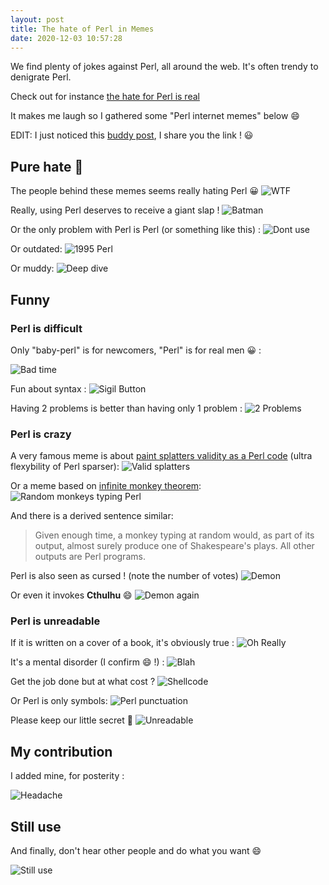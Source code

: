 ```yaml
---
layout: post
title: The hate of Perl in Memes
date: 2020-12-03 10:57:28
---
```

We find plenty of jokes against Perl, all around the web. It's often trendy to denigrate Perl. 

Check out for instance [the hate for Perl is real](https://www.reddit.com/r/ProgrammerHumor/comments/cudgs7/the_hate_for_perl_is_real/)

It makes me laugh so I gathered some "Perl internet memes" below :smile:

EDIT: I just noticed this [buddy post](https://blog.builtinperl.com/post/perl-memes-all-around), I share you the link ! :smiley:

## Pure hate :poop:
The people behind these memes seems really hating Perl :grinning:
![WTF](images/8rn2xeu85jfvbg2eqax6.jpeg)

Really, using Perl deserves to receive a giant slap !
![Batman](images/laohx6r9su34vtfzqwag.jpg)

Or the only problem with Perl is Perl (or something like this) :
![Dont use](images/v3b59tfh0iaktb8ascy6.jpg)

Or outdated:
![1995 Perl](images/4egzzetabofmpe8m14a3.png)

Or muddy:
![Deep dive](images/cramdzltsk54ppnbwtkg.jpg)

## Funny
### Perl is difficult
Only "baby-perl" is for newcomers, "Perl" is for real men :grinning: :

![Bad time](images/won6u1n1izocm54zkug7.jpg)

Fun about syntax :
![Sigil Button](images/97qqk82ivsfc1j69uaq7.png)

Having 2 problems is better than having only 1 problem : 
![2 Problems](images/g5tbg8f0r1dnxfmjcqw8.jpeg)

### Perl is crazy
A very famous meme is about [paint splatters validity as a Perl code](https://www.famicol.in/sigbovik/) (ultra flexybility of Perl sparser):
![Valid splatters](images/6y2g60a3ktgss8xqape5.png)

Or a meme based on [infinite monkey theorem](https://en.wikipedia.org/wiki/Infinite_monkey_theorem):
![Random monkeys typing Perl](images/juar3c8msarwxiyi169o.jpg)

And there is a derived sentence similar:
> Given enough time, a monkey typing at random would, as part of its output, almost surely produce one of Shakespeare's plays. All other outputs are Perl programs.

Perl is also seen as cursed ! (note the number of votes)
![Demon](images/wpgin3xzqkeun5c46npg.png)

Or even it invokes **Cthulhu** :smile:
![Demon again](images/k7b6ch8wyaje2rmq4uto.jpeg)

### Perl is unreadable 
If it is written on a cover of a book, it's obviously true :
![Oh Really](images/7013n352wy60pzpzs3hx.jpg)

It's a mental disorder (I confirm :smile: !) :
![Blah](images/bqz71hy5dxbmnmwbqgeh.jpg)

Get the job done but at what cost ? 
![Shellcode](images/ogwoudhlo2zw718axzmm.jpg)

Or Perl is only symbols:
![Perl punctuation](images/bj2l55r03rxtrtu7hgt3.jpg)

Please keep our little secret :speak_no_evil:
![Unreadable](images/l3065tto5k4ow8ysgr4k.png)

## My contribution
I added mine, for posterity :

![Headache](images/0t9n3lbf9wcyawsqd1z7.jpg)

## Still use
And finally, don't hear other people and do what you want :smile:

![Still use](images/4d0dsr1bkwr68gi8byt9.png)

